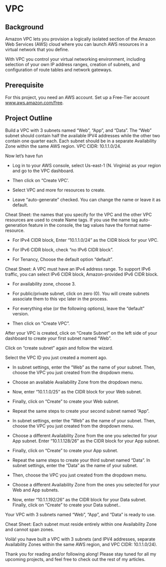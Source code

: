 # VPC

## Background
Amazon VPC lets you provision a logically isolated section of the Amazon Web Services (AWS) cloud where you can launch AWS resources in a virtual network that you define.

With VPC you control your virtual networking environment, including selection of your own IP address ranges, creation of subnets, and configuration of route tables and network gateways.

## Prerequisite
For this project, you need an AWS account. Set up a Free-Tier account www.aws.amazon.com/free.

## Project Outline

Build a VPC with 3 subnets named “Web”, “App”, and “Data”. The “Web” subnet should contain half the available IPV4 addresses while the other two contain one quarter each. Each subnet should be in a separate Availability Zone within the same AWS region. VPC CIDR: 10.1.1.0/24.

Now let’s have fun

- Log in to your AWS console, select Us-east-1 (N. Virginia) as your region and go to the VPC dashboard.

- Then click on “Create VPC’.

- Select VPC and more for resources to create.

- Leave “auto-generate” checked. You can change the name or leave it as default.

Cheat Sheet: the names that you specify for the VPC and the other VPC resources are used to create Name tags. If you use the name tag auto-generation feature in the console, the tag values have the format name-resource.

- For IPv4 CIDR block, Enter “10.1.1.0/24” as the CIDR block for your VPC. 

- For IPv6 CIDR block, check “no IPv6 CIDR block”.

- For Tenancy, Choose the default option “default”.

Cheat Sheet: A VPC must have an IPv4 address range. To support IPv6 traffic, you can select IPv6 CIDR block, Amazon-provided IPv6 CIDR block.

- For availability zone, choose 3.

- For public/private subnet, click on zero (0). You will create subnets associate them to this vpc later in the process.

- For everything else (or the following options), leave the “default” version.

- Then click on “Create VPC”.


After your VPC is created, click on “Create Subnet” on the left side of your dashboard to create your first subnet named “Web”.

Click on “create subnet” again and follow the wizard.

Select the VPC ID you just created a moment ago.

- In subnet settings, enter the “Web” as the name of your subnet. Then, choose the VPC you just created from the dropdown menu. 

- Choose an available Availability Zone from the dropdown menu. 

- Now, enter “10.1.1.0/25” as the CIDR block for your Web subnet. 

- Finally, click on “Create” to create your Web subnet.

- Repeat the same steps to create your second subnet named “App”. 

- In subnet settings, enter the “Web” as the name of your subnet. Then, choose the VPC you just created from the dropdown menu. 

- Choose a different Availability Zone from the one you selected for your App subnet. Enter “10.1.1.128/26” as the CIDR block for your App subnet. 

- Finally, click on “Create” to create your App subnet.

- Repeat the same steps to create your third subnet named “Data”. In subnet settings, enter the “Data” as the name of your subnet. 

- Then, choose the VPC you just created from the dropdown menu. 

- Choose a different Availability Zone from the ones you selected for your Web and App subnets. 

- Now, enter “10.1.1.192/26” as the CIDR block for your Data subnet. Finally, click on “Create” to create your Data subnet..

Your VPC with 3 subnets named “Web”, “App”, and “Data” is ready to use.


Cheat Sheet: Each subnet must reside entirely within one Availability Zone and cannot span zones.

Voilà! you have built a VPC with 3 subnets (and IPV4 addresses, separate Availability Zones within the same AWS region, and VPC CIDR: 10.1.1.0/24).

Thank you for reading and/or following along! Please stay tuned for all my upcoming projects, and feel free to check out the rest of my articles.